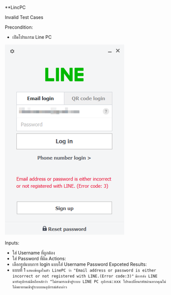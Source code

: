 **LincPC

Invalid Test Cases

Precondition:
- เปิดโปรแกรม Line PC

![Pic](TC02-1.png)

Inputs:
- ใส่ Username ที่ถูกต้อง
- ใส่ Password ที่ผิด
Actions:
- เลือกรูปแบบการ login แบบใส่ Username Password
Expceted Results:
- แบบที่ 1
 ```แสดงข้อมูลในตัว LinePC ว่า "Email address or password is either incorrect or not registered with LINE.(Error code:3)"```
 ```มีการส่ง LINE มายังอุปกรณ์มือถือหลักว่า "ไม่สามารถเข้าสู่ระบบ LINE PC อุปกรณ์:xxx โปรดเปลี่ยนรหัสผ่านหากคุณไม่ได้พยายามเข้าสู่ระบบบนอุปกรณ์ดังกล่าว```

